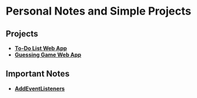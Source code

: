 # Personal Notes and Simple Projects

## **Projects**
* **[To-Do List Web App](/To-Do_WebApp/notesForTodoApp.md)**
* **[Guessing Game Web App](/Guessing_Game_Web_App/notesForGuessingGame.md)**


## **Important Notes**
* **[AddEventListeners](/addEventListeners/notesForAdEvents.md)**

